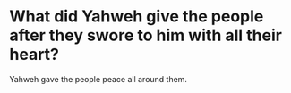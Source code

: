 # What did Yahweh give the people after they swore to him with all their heart?

Yahweh gave the people peace all around them. 